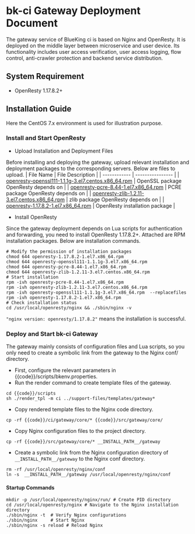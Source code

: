 # bk-ci Gateway Deployment Document

The gateway service of BlueKing ci is based on Nginx and OpenResty. It is deployed on the middle layer between microservice and user device. Its functionality includes user access verification, user access logging, flow control, anti-crawler protection and backend service distribution.

## System Requirement

- OpenResty 1.17.8.2+

## Installation Guide

Here the CentOS 7.x environment is used for illustration purpose.

### Install and Start OpenResty

- Upload Installation and Deployment Files

Before installing and deploying the gateway, upload relevant installation and deployment packages to the corresponding servers. Below are files to upload.
|   File Name   |   File Description     |
| ------------ | ---------------- |
|   [openresty-openssl111-1.1.1g-3.el7.centos.x86_64.rpm](https://openresty.org/package/centos/7/x86_64/openresty-openssl111-1.1.1g-3.el7.centos.x86_64.rpm)   |  OpenSSL package OpenResty depends on    |
|   [openresty-pcre-8.44-1.el7.x86_64.rpm](https://openresty.org/package/centos/7/x86_64/openresty-pcre-8.44-1.el7.x86_64.rpm)   | PCRE package OpenResty depends on |
|   [openresty-zlib-1.2.11-3.el7.centos.x86_64.rpm](https://openresty.org/package/centos/7/x86_64/openresty-zlib-1.2.11-3.el7.centos.x86_64.rpm)   |  zlib package OpenResty depends on |
|   [openresty-1.17.8.2-1.el7.x86_64.rpm](https://openresty.org/package/centos/7/x86_64/openresty-1.17.8.2-1.el7.x86_64.rpm)   |  OpenResty installation package |

- Install OpenResty

Since the gateway deployment depends on Lua scripts for authentication and forwarding, you need to install OpenResty 1.17.8.2+. Attached are RPM installation packages. Below are installation commands.

```shell
# Modify the permission of installation packages
chmod 644 openresty-1.17.8.2-1.el7.x86_64.rpm
chmod 644 openresty-openssl111-1.1.1g-3.el7.x86_64.rpm
chmod 644 openresty-pcre-8.44-1.el7.x86_64.rpm
chmod 644 openresty-zlib-1.2.11-3.el7.centos.x86_64.rpm
# Start installation
rpm -ivh openresty-pcre-8.44-1.el7.x86_64.rpm
rpm -ivh openresty-zlib-1.2.11-3.el7.centos.x86_64.rpm
rpm -ivh openresty-openssl111-1.1.1g-3.el7.x86_64.rpm  --replacefiles
rpm -ivh openresty-1.17.8.2-1.el7.x86_64.rpm
# Check installation status
cd /usr/local/openresty/nginx && ./sbin/nginx -v
```

`"nginx version: openresty/1.17.8.2"` means the installation is successful.

### Deploy and Start bk-ci Gateway

The gateway mainly consists of configuration files and Lua scripts, so you only need to create a symbolic link from the gateway to the Nginx conf/ directory.

- First, configure the relevant parameters in {{code}}/scripts/bkenv.properties.
- Run the render command to create template files of the gateway.

```shell
cd {{code}}/scripts
sh ./render_tpl -m ci ../support-files/templates/gateway*
```

- Copy rendered template files to the Nginx code directory.

```shell
cp -rf {{code}}/ci/gateway/core/* {{code}}/src/gateway/core/
```

- Copy Nginx configuration files to the project directory.

```shell
cp -rf {{code}}/src/gateway/core/* __INSTALL_PATH__/gateway
```

- Create a symbolic link from the Nginx configuration directory of `__INSTALL_PATH__/gateway` to the Nginx conf directory.

```shell
rm -rf /usr/local/openresty/nginx/conf
ln -s  __INSTALL_PATH__/gateway /usr/local/openresty/nginx/conf
```

#### Startup Commands

```shell
mkdir -p /usr/local/openresty/nginx/run/ # Create PID directory
cd /usr/local/openresty/nginx # Navigate to the Nginx installation directory
./sbin/nginx -t  # Verify Nginx configurations
./sbin/nginx     # Start Nginx
./sbin/nginx -s reload # Reload Nginx
```
